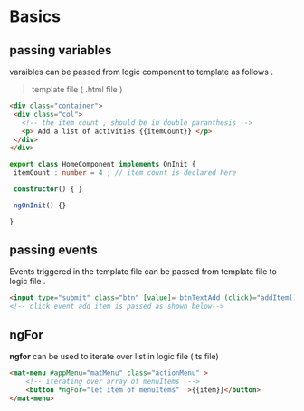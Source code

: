 # Basics

## passing variables 

varaibles can be passed from logic component to template as follows . 

> template file ( .html file )

``` html
<div class="container">
 <div class="col">
   <!-- the item count , should be in double paranthesis -->
   <p> Add a list of activities {{itemCount}} </p>
 </div>
</div>
```

``` Typescript
export class HomeComponent implements OnInit {
 itemCount : number = 4 ; // item count is declared here

 constructor() { }

 ngOnInit() {}

}

```

## passing events 

Events triggered in the template file can be passed from template file to logic file . 

```html
<input type="submit" class="btn" [value]= btnTextAdd (click)="addItem()"> 
<!-- click event add item is passed as shown below-->
```

## ngFor

**ngfor** can be used to iterate over list in logic file ( ts file)

```html
<mat-menu #appMenu="matMenu" class="actionMenu" >
    <!-- iterating over array of menuItems  -->
    <button *ngFor="let item of menuItems"  >{{item}}</button>         
</mat-menu>
```